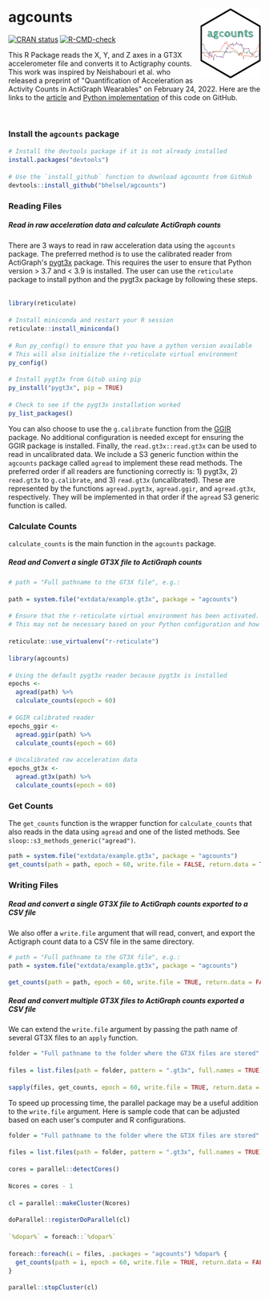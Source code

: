 # agcounts <img src="man/figures/agcounts.png" align="right" height="139" />

<!-- badges: start -->
[![CRAN status](https://www.r-pkg.org/badges/version/agcounts)](https://CRAN.R-project.org/package=agcounts)
[![R-CMD-check](https://github.com/bhelsel/agcounts/actions/workflows/R-CMD-check.yaml/badge.svg)](https://github.com/bhelsel/agcounts/actions/workflows/R-CMD-check.yaml)
<!-- badges: end -->

This R Package reads the X, Y, and Z axes in a GT3X accelerometer file and converts it to Actigraphy counts. This work was inspired by Neishabouri et al. who released a preprint of "Quantification of Acceleration as Activity Counts in ActiGraph Wearables" on February 24, 2022. Here are the links to the <a href = https://www.researchsquare.com/article/rs-1370418/v1>article</a> and <a href = https://github.com/actigraph/agcounts>Python implementation</a> of this code on GitHub.

<br>

### Install the `agcounts` package
```r
# Install the devtools package if it is not already installed
install.packages("devtools")

# Use the `install_github` function to download agcounts from GitHub
devtools::install_github("bhelsel/agcounts")
```
### Reading Files

##### Read in raw acceleration data and calculate ActiGraph counts

There are 3 ways to read in raw acceleration data using the `agcounts` package.
The preferred method is to use the calibrated reader from ActiGraph's 
<a href = https://github.com/actigraph/pygt3x>pygt3x</a> package. This requires
the user to ensure that Python version > 3.7 and < 3.9 is installed. The user 
can use the `reticulate` package to install python and the pygt3x package by
following these steps.

```r

library(reticulate)

# Install miniconda and restart your R session
reticulate::install_miniconda()

# Run py_config() to ensure that you have a python version available
# This will also initialize the r-reticulate virtual environment
py_config()

# Install pygt3x from Gitub using pip
py_install("pygt3x", pip = TRUE)

# Check to see if the pygt3x installation worked
py_list_packages()

```

You can also choose to use the `g.calibrate` function from the 
<a href=https://github.com/wadpac/GGIR>GGIR</a> package. No additional 
configuration is needed except for ensuring the GGIR package is installed.
Finally, the `read.gt3x::read.gt3x` can be used to read in uncalibrated data.
We include a S3 generic function within the `agcounts` package called `agread`
to implement these read methods. The preferred order if all readers are
functioning correctly is: 1) pygt3x, 2) `read.gt3x` to `g.calibrate`, and 
3) `read.gt3x` (uncalibrated). These are represented by the functions `agread.pygt3x`, 
`agread.ggir`, and `agread.gt3x`, respectively. They will be implemented in that
order if the `agread` S3 generic function is called.

### Calculate Counts

`calculate_counts` is the main function in the `agcounts` package.

##### Read and Convert a single GT3X file to ActiGraph counts

```r
# path = "Full pathname to the GT3X file", e.g.:

path = system.file("extdata/example.gt3x", package = "agcounts")

# Ensure that the r-reticulate virtual environment has been activated.
# This may not be necessary based on your Python configuration and how you installed the python packages.

reticulate::use_virtualenv("r-reticulate")

library(agcounts)

# Using the default pygt3x reader because pygt3x is installed
epochs <- 
  agread(path) %>%
  calculate_counts(epoch = 60)
  
# GGIR calibrated reader
epochs_ggir <- 
  agread.ggir(path) %>%
  calculate_counts(epoch = 60)
  
# Uncalibrated raw acceleration data
epochs_gt3x <-
  agread.gt3x(path) %>%
  calculate_counts(epoch = 60)

```

### Get Counts

The `get_counts` function is the wrapper function for `calculate_counts` that
also reads in the data using `agread` and one of the listed methods. 
See `sloop::s3_methods_generic("agread")`.

```r
path = system.file("extdata/example.gt3x", package = "agcounts")
get_counts(path = path, epoch = 60, write.file = FALSE, return.data = TRUE)
```

### Writing Files

##### Read and convert a single GT3X file to ActiGraph counts exported to a CSV file

We also offer a `write.file` argument that will read, convert, and export the
Actigraph count data to a CSV file in the same directory.

```r
# path = "Full pathname to the GT3X file", e.g.:
path = system.file("extdata/example.gt3x", package = "agcounts")

get_counts(path = path, epoch = 60, write.file = TRUE, return.data = FALSE)
```

##### Read and convert multiple GT3X files to ActiGraph counts exported a CSV file

We can extend the `write.file` argument by passing the path name of several GT3X
files to an `apply` function.

```r
folder = "Full pathname to the folder where the GT3X files are stored"

files = list.files(path = folder, pattern = ".gt3x", full.names = TRUE)

sapply(files, get_counts, epoch = 60, write.file = TRUE, return.data = FALSE)
```

To speed up processing time, the parallel package may be a useful addition to
the `write.file` argument. Here is sample code that can be adjusted based on 
each user's computer and R configurations.

```r
folder = "Full pathname to the folder where the GT3X files are stored"

files = list.files(path = folder, pattern = ".gt3x", full.names = TRUE)

cores = parallel::detectCores()

Ncores = cores - 1

cl = parallel::makeCluster(Ncores)

doParallel::registerDoParallel(cl)

`%dopar%` = foreach::`%dopar%`

foreach::foreach(i = files, .packages = "agcounts") %dopar% {
  get_counts(path = i, epoch = 60, write.file = TRUE, return.data = FALSE)
}

parallel::stopCluster(cl)

```
